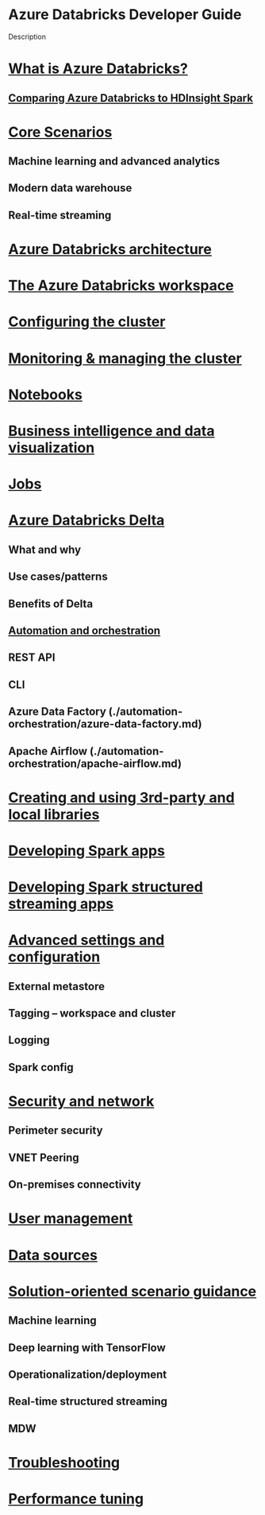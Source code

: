 # Azure Databricks Developer Guide

Description

# [What is Azure Databricks?](./overview/azure-databricks-dev-guide-intro.md)

## [Comparing Azure Databricks to HDInsight Spark](./overview/compare-to-hdinsight-spark.md)

# [Core Scenarios](./core-scenarios/README.md)

## Machine learning and advanced analytics

## Modern data warehouse

## Real-time streaming

# [Azure Databricks architecture](./architecture/azure-databricks-architecture.md)

# [The Azure Databricks workspace](./workspace/workspace-overview.md)

# [Configuring the cluster](./configuration/README.md)

# [Monitoring & managing the cluster](./monitoring-managing/README.md)

# [Notebooks](./notebooks/README.md)

# [Business intelligence and data visualization](./business-intelligence-datavis/overview.md)

# [Jobs](./jobs/README.md)

# [Azure Databricks Delta](./delta/README.md)

## What and why

## Use cases/patterns

## Benefits of Delta

## [Automation and orchestration](./automation-orchestration/README.md)

## REST API

## CLI

## Azure Data Factory (./automation-orchestration/azure-data-factory.md)

## Apache Airflow (./automation-orchestration/apache-airflow.md)

# [Creating and using 3rd-party and local libraries](./libraries/README.md)

# [Developing Spark apps](./spark-apps/README.md)

# [Developing Spark structured streaming apps](./structured-streaming/README.md)

# [Advanced settings and configuration](./advanced-settings-config/README.md)

## External metastore

## Tagging – workspace and cluster

## Logging

## Spark config

# [Security and network](./security-network/README.md)

## Perimeter security

## VNET Peering

## On-premises connectivity

# [User management](./user-management/README.md)

# [Data sources](./data-sources/README.md)

# [Solution-oriented scenario guidance](./solution-oriented-scenarios/README.md)

## Machine learning

## Deep learning with TensorFlow

## Operationalization/deployment

## Real-time structured streaming

## MDW

# [Troubleshooting](./troubleshooting/README.md)

# [Performance tuning](./performance-tuning/README.md)
